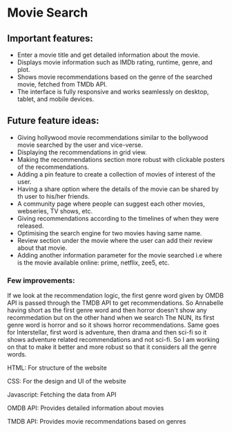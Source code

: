 # Movie Search
## Important features:
- Enter a movie title and get detailed information about the movie.
- Displays movie information such as IMDb rating, runtime, genre, and plot.
- Shows movie recommendations based on the genre of the searched movie, fetched from TMDb API.
- The interface is fully responsive and works seamlessly on desktop, tablet, and mobile devices.

## Future feature ideas:
- Giving hollywood movie recommendations similar to the bollywood movie searched by the user and vice-verse.
- Displaying the recommendations in grid view.
- Making the recommendations section more robust with clickable posters of the recommendations.
- Adding a pin feature to create a collection of movies of interest of the user.
- Having a share option where the details of the movie can be shared by th user to his/her friends.
- A community page where people can suggest each other movies, webseries, TV shows, etc.
- Giving recommendations according to the timelines of when they were released.
- Optimising the search engine for two movies having same name.
- Review section under the movie where the user can add their review about that movie.
- Adding another information parameter for the movie searched i.e where is the movie available online: prime, netflix, zee5, etc.

### Few improvements:
If we look at the recommendation logic, the first genre word given by OMDB API is passed through the TMDB API to get recommendations. So Annabelle having short as the first genre word and then horror doesn't show any recommedation but on the other hand when we search The NUN, its first genre word is horror and so it shows horror recommendations. Same goes for Interstellar, first word is adventure, then drama and then sci-fi so it shows adventure related recommendations and not sci-fi. So I am working on that to make it better and more robust so that it considers all the genre words.


HTML: For structure of the website

CSS: For the design and UI of the website

Javascript: Fetching the data from API

OMDB API: Provides detailed information about movies

TMDB API: Provides movie recommendations based on genres
